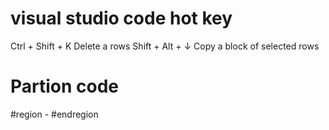 # visual studio code hot key
  
  Ctrl  + Shift + K            Delete a rows
  Shift + Alt   + ↓            Copy a block of selected rows
  
# Partion code
#region - #endregion
